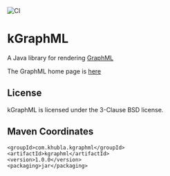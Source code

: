 
![CI](https://github.com/teverett/gml4j/workflows/CI/badge.svg)

kGraphML
=============

A Java library for rendering [GraphML](https://en.wikipedia.org/wiki/GraphML)

The GraphML home page is [here](http://graphml.graphdrawing.org/)

License
-------------

kGraphML is licensed under the 3-Clause BSD license.

Maven Coordinates
-------------

```
<groupId>com.khubla.kgraphml</groupId>
<artifactId>kgraphml</artifactId>
<version>1.0.0</version>
<packaging>jar</packaging>
```


